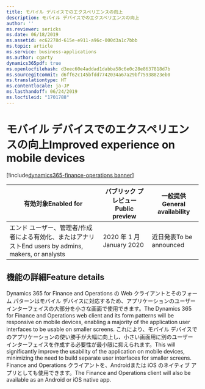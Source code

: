 ```yaml
---
title: モバイル デバイスでのエクスペリエンスの向上
description: モバイル デバイスでのエクスペリエンスの向上
author: ''
ms.reviewer: sericks
ms.date: 06/18/2019
ms.assetid: ec62278d-615e-e911-a96c-000d3a1c7bbb
ms.topic: article
ms.service: business-applications
ms.author: cgarty
dynamics365pdf: true
ms.openlocfilehash: d3eec60e4addad1dabba58c6e0c28e8637818d7b
ms.sourcegitcommit: d6ff62c145bfdd7742034a67a29bf75938823eb0
ms.translationtype: HT
ms.contentlocale: ja-JP
ms.lasthandoff: 06/24/2019
ms.locfileid: "1701788"
---
```

# <a name="improved-experience-on-mobile-devices"></a><span data-ttu-id="39082-103">モバイル デバイスでのエクスペリエンスの向上</span><span class="sxs-lookup"><span data-stu-id="39082-103">Improved experience on mobile devices</span></span>
[!include[dynamics365-finance-operations banner](../includes/dynamics365-finance-operations.md)]

| <span data-ttu-id="39082-104">有効対象</span><span class="sxs-lookup"><span data-stu-id="39082-104">Enabled for</span></span>    |  <span data-ttu-id="39082-105">パブリック プレビュー</span><span class="sxs-lookup"><span data-stu-id="39082-105">Public preview</span></span> | <span data-ttu-id="39082-106">一般提供</span><span class="sxs-lookup"><span data-stu-id="39082-106">General availability</span></span> | 
| ---------- | ---------- |---------- |
|<span data-ttu-id="39082-107">エンド ユーザー、管理者/作成者による有効化、またはアナリスト</span><span class="sxs-lookup"><span data-stu-id="39082-107">End users by admins, makers, or analysts</span></span>|<span data-ttu-id="39082-108">2020 年 1 月</span><span class="sxs-lookup"><span data-stu-id="39082-108">January 2020</span></span>| <span data-ttu-id="39082-109">近日発表</span><span class="sxs-lookup"><span data-stu-id="39082-109">To be announced</span></span>|






## <a name="feature-details"></a><span data-ttu-id="39082-110">機能の詳細</span><span class="sxs-lookup"><span data-stu-id="39082-110">Feature details</span></span>
<!--feature detail start -->
<span data-ttu-id="39082-111">Dynamics 365 for Finance and Operations の Web クライアントとそのフォーム パターンはモバイル デバイスに対応するため、アプリケーションのユーザー インターフェイスの大部分を小さな画面で使用できます。</span><span class="sxs-lookup"><span data-stu-id="39082-111">The Dynamics 365 for Finance and Operations web client and its form patterns will be responsive on mobile devices, enabling a majority of the application user interfaces to be usable on smaller screens.</span></span> <span data-ttu-id="39082-112">これにより、モバイル デバイスでのアプリケーションの使い勝手が大幅に向上し、小さい画面用に別のユーザー インターフェイスを作成する必要性が最小限に抑えられます。</span><span class="sxs-lookup"><span data-stu-id="39082-112">This will significantly improve the usability of the application on mobile devices, minimizing the need to build separate user interfaces for smaller screens.</span></span> <span data-ttu-id="39082-113">Finance and Operations クライアントを、Androidまたは iOS のネイティブ アプリとしても使用できます。</span><span class="sxs-lookup"><span data-stu-id="39082-113">The Finance and Operations client will also be available as an Android or iOS native app.</span></span>
<!--feature detail end -->











